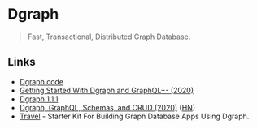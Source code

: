 # Dgraph

> Fast, Transactional, Distributed Graph Database.

## Links

* [Dgraph code](https://github.com/dgraph-io/dgraph)
* [Getting Started With Dgraph and GraphQL+- \(2020\)](https://www.ardanlabs.com/blog/2020/04/getting-started-with-dgraph-and-graphql+-.html)
* [Dgraph 1.1.1](https://jepsen.io/analyses/dgraph-1.1.1)
* [Dgraph, GraphQL, Schemas, and CRUD \(2020\)](https://www.ardanlabs.com/blog/2020/05/dgraph-graphql-schemas-crud.html) \([HN](https://news.ycombinator.com/item?id=23194194)\)
* [Travel](https://github.com/dgraph-io/travel) - Starter Kit For Building Graph Database Apps Using Dgraph.

